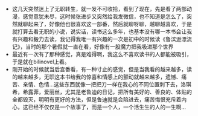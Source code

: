 * 这几天突然迷上了无职转生，就一发不可收拾，看到了现在，先是看了两部动漫，感觉意犹未尽，这时候张进步又突然给我发微信，也不知道是怎么了，突然就聊起来了，好像他也很喜欢这一部番，然后就聊呀聊，越聊越喜欢，于是就打算去看无职的小说，说实话，读书这么多年，也基本没有哪一本书会让我有兴趣和毅力去读，我记得我唯一有兴趣的一次是初中的时候读《鲁滨逊漂流记》，当时的那个暑假就一直在看，好像有一股魔力把我吸进那个世界
* 最近有一次有了那种感觉，真是难得啊，我这么不喜欢读书的人都能被吸引，于是就在bilinovel上看。
* 刚开始的时候就当后宫番看，有一种寸止的感觉，但是当我看的越来越多，读的越来越多，无职这本书给我的惊喜和情感上的颤动就越来越多，遗憾、痛苦、亲情、色情...这些东西就像一把把刀一样在我心的不同位置刺下去，洛琪希，希露菲，爱丽丝，尤其是老鲁迪的日记，把所有美好的、善良的、体贴的全都毁灭，明明有更好的方法，但是鲁迪就是会陷进去，痛苦悔恨充斥着内心，这已经不仅仅是一个故事了，而是一个人，一个活生生的人的一生啊...